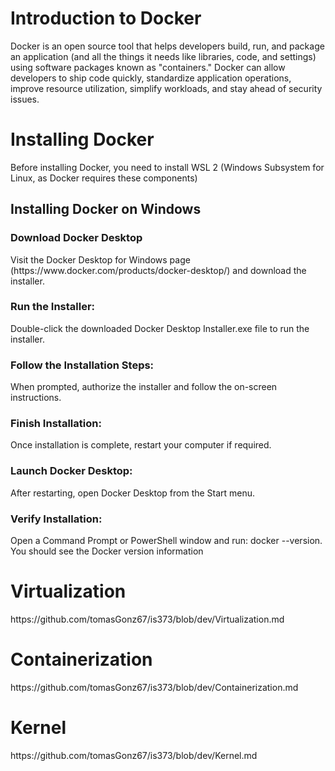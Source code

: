 <h1>Introduction to Docker</h1>
Docker is an open source tool that helps developers build, run, and package an application (and all the things it needs like libraries, code, and settings) using software packages known as "containers." Docker can allow developers to ship code quickly, standardize application operations, improve resource utilization, simplify workloads, and stay ahead of security issues.



<h1>Installing Docker</h1>
Before installing Docker, you need to install WSL 2 (Windows Subsystem for Linux, as Docker requires these components)

<h2>Installing Docker on Windows</h2>
<h3>Download Docker Desktop</h3>
Visit the Docker Desktop for Windows page (https://www.docker.com/products/docker-desktop/) and download the installer.
<h3>Run the Installer:</h3>
Double-click the downloaded Docker Desktop Installer.exe file to run the installer.
<h3>Follow the Installation Steps:</h3>
When prompted, authorize the installer and follow the on-screen instructions. 
<h3>Finish Installation:</h3>
Once installation is complete, restart your computer if required.
<h3>Launch Docker Desktop:</h3>
After restarting, open Docker Desktop from the Start menu.
<h3>Verify Installation:</h3>
Open a Command Prompt or PowerShell window and run: docker --version. You should see the Docker version information



<h1>Virtualization</h1> 
https://github.com/tomasGonz67/is373/blob/dev/Virtualization.md



<h1>Containerization</h1> https://github.com/tomasGonz67/is373/blob/dev/Containerization.md



<h1>Kernel</h1> https://github.com/tomasGonz67/is373/blob/dev/Kernel.md
